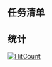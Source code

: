 ## 任务清单  

## 统计  

[![HitCount](http://hits.dwyl.io/sunfeilong/note/project.svg)](http://hits.dwyl.io/sunfeilong/note/project)